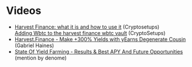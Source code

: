 # Videos

* [Harvest Finance: what it is and how to use it](https://youtu.be/-smwjTROfmw) (Cryptosetups)\
  [Adding Wbtc to the harvest finance wbtc vault](https://odysee.com/@Crypto-Setups:c/Adding-Wbtc-to-the-harvest-finance-wbtc-vault-:7?r=3aA1dgK5aTsvGTe8qNDGyYhDNahgncms) (CryptoSetups)
* [Harvest.Finance - Make +300% Yields with yEarns Degenerate Cousin](https://www.youtube.com/watch?v=wmP2fGKUJG8) (Gabriel Haines)
* [State Of Yield Farming - Results & Best APY And Future Opportunities\
  ](https://www.youtube.com/watch?v=vrOlFGavRBs\&t=510) (mention by denome)
